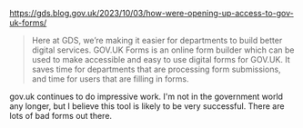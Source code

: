 https://gds.blog.gov.uk/2023/10/03/how-were-opening-up-access-to-gov-uk-forms/

> Here at GDS, we’re making it easier for departments to build better digital services. GOV.UK Forms is an online form builder which can be used to make accessible and easy to use digital forms for GOV.UK. It saves time for departments that are processing form submissions, and time for users that are filling in forms.

gov.uk continues to do impressive work. I'm not in the government world any longer, but I believe this tool is likely to be very successful. There are lots of bad forms out there.